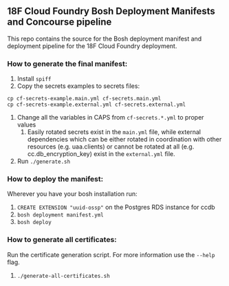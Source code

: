 ## 18F Cloud Foundry Bosh Deployment Manifests and Concourse pipeline

This repo contains the source for the Bosh deployment manifest and deployment pipeline for the 18F Cloud Foundry deployment.

### How to generate the final manifest:

1. Install `spiff` 
1. Copy the secrets examples to secrets files:
```
cp cf-secrets-example.main.yml cf-secrets.main.yml
cp cf-secrets-example.external.yml cf-secrets.external.yml
```
1. Change all the variables in CAPS from `cf-secrets.*.yml` to proper values
    1. Easily rotated secrets exist in the `main.yml` file, while external
       dependencies which can be either rotated in coordination with other
       resources (e.g. uaa.clients) or cannot be rotated at all (e.g. cc.db_encryption_key)
       exist in the `external.yml` file.
1. Run `./generate.sh`

### How to deploy the manifest:

Wherever you have your bosh installation run:

1. `CREATE EXTENSION "uuid-ossp"` on the Postgres RDS instance for ccdb
1. `bosh deployment manifest.yml`
1. `bosh deploy`

### How to generate all certificates:

Run the certificate generation script. For more information use the `--help`
flag.

1. `./generate-all-certificates.sh`
